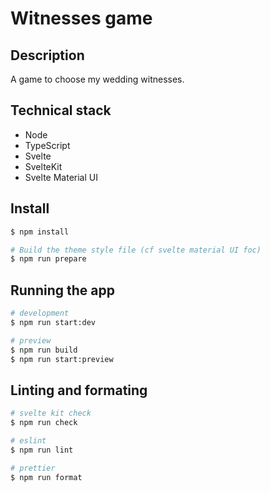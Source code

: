 # Witnesses game

## Description

A game to choose my wedding witnesses.

## Technical stack

- Node
- TypeScript
- Svelte
- SvelteKit
- Svelte Material UI

## Install

```bash
$ npm install

# Build the theme style file (cf svelte material UI foc)
$ npm run prepare
```

## Running the app

```bash
# development
$ npm run start:dev

# preview
$ npm run build
$ npm run start:preview
```

## Linting and formating

```bash
# svelte kit check
$ npm run check

# eslint
$ npm run lint

# prettier
$ npm run format
```
